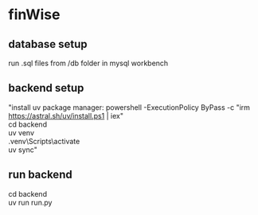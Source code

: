 # finWise

## database setup
  run .sql files from /db folder in mysql workbench  


## backend setup
  "install uv package manager: powershell -ExecutionPolicy ByPass -c "irm https://astral.sh/uv/install.ps1 | iex"  
  cd backend  
  uv venv  
  .venv\Scripts\activate  
  uv sync"  


## run backend
  cd backend  
  uv run run.py  
